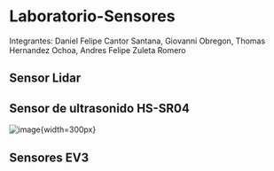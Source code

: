 # Laboratorio-Sensores

Integrantes: Daniel Felipe Cantor Santana, Giovanni Obregon, Thomas Hernandez Ochoa, Andres Felipe Zuleta Romero


## Sensor Lidar
    


## Sensor de ultrasonido HS-SR04
![image](https://github.dev/FRM-2024-1S-Grupo-2/Laboratorio-Sensores/blob/ec624020338513a2e24da19730b2a74c196372c4/Imagenes/Montaje.jpg){width=300px}


## Sensores EV3


